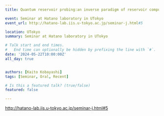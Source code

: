 ```yaml
---
title: Quantum reservoir probing:an inverse paradigm of reservoir computing for exploring quantum many-body physics @ Hatano lab.

event: Seminar at Hatano laboratory in UTokyo
event_url: http://hatano-lab.iis.u-tokyo.ac.jp/seminar-j.html#5

location: UTokyo
summary: Seminar at Hatano laboratory in UTokyo

# Talk start and end times.
#   End time can optionally be hidden by prefixing the line with `#`.
date: '2024-05-22T10:00:00Z'
all_day: true


authors: [Kaito Kobayashi]
tags: [Seminar, Oral, Recent]

# Is this a featured talk? (true/false)
featured: false

---
```

http://hatano-lab.iis.u-tokyo.ac.jp/seminar-j.html#5